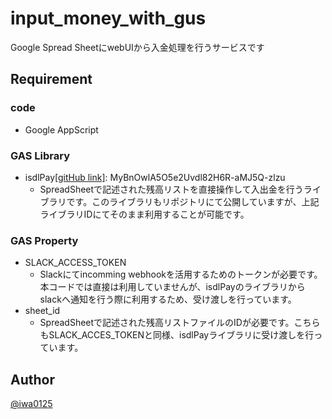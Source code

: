 # input_money_with_gus
Google Spread SheetにwebUIから入金処理を行うサービスです
  
## Requirement
### code
- Google AppScript

### GAS Library
- isdlPay[[gitHub link]](https://github.com/zensai3805/slack_shop_api): MyBnOwlA5O5e2Uvdl82H6R-aMJ5Q-zlzu
  - SpreadSheetで記述された残高リストを直接操作して入出金を行うライブラリです。このライブラリもリポジトリにて公開していますが、上記ライブラリIDにてそのまま利用することが可能です。
  
### GAS Property
- SLACK_ACCESS_TOKEN
  - Slackにてincomming webhookを活用するためのトークンが必要です。本コードでは直接は利用していませんが、isdlPayのライブラリからslackへ通知を行う際に利用するため、受け渡しを行っています。
- sheet_id
  - SpreadSheetで記述された残高リストファイルのIDが必要です。こちらもSLACK_ACCES_TOKENと同様、isdlPayライブラリに受け渡しを行っています。


## Author

[@iwa0125](https://twitter.com/iwa0125)


